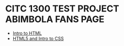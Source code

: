 # CITC 1300 TEST PROJECT ABIMBOLA FANS PAGE

<ul>
<li><a href="intro_to_html/index.html" target="blank">Intro to HTML</a></li>
<li><a href="HTML5_intro_to_css/index.html" target="blank">HTML5 and Intro to CSS</a></li>
</ul>